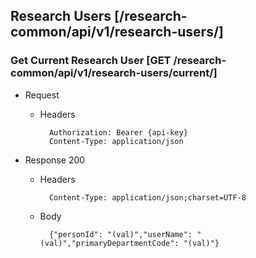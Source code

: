 ## Research Users [/research-common/api/v1/research-users/]

### Get Current Research User [GET /research-common/api/v1/research-users/current/]

+ Request

    + Headers

            Authorization: Bearer {api-key}
            Content-Type: application/json

+ Response 200
    + Headers

            Content-Type: application/json;charset=UTF-8

    + Body

            {"personId": "(val)","userName": "(val)","primaryDepartmentCode": "(val)"}



